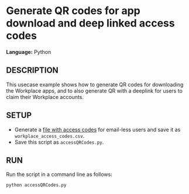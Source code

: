 # Generate QR codes for app download and deep linked access codes
  
**Language:** Python

## DESCRIPTION
This usecase example shows how to generate QR codes for downloading the Workplace apps, and to also generate QR with a deeplink for users to claim their Workplace accounts.

## SETUP
* Generate a [file with access codes](https://www.workplace.com/resources/tech/account-management/email-less#get-codes-multiple) for email-less users and save it as `workplace_access_codes.csv`.
* Save this script as `accessQRCodes.py`.

## RUN
Run the script in a command line as follows:

```python
python accessQRCodes.py
```